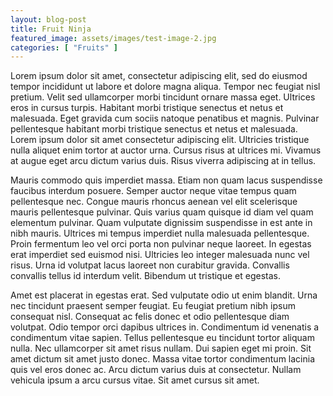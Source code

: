 ```yaml
---
layout: blog-post
title: Fruit Ninja
featured_image: assets/images/test-image-2.jpg
categories: [ "Fruits" ]
---
```


Lorem ipsum dolor sit amet, consectetur adipiscing elit, sed do eiusmod tempor incididunt ut labore et dolore magna aliqua. Tempor nec feugiat nisl pretium. Velit sed ullamcorper morbi tincidunt ornare massa eget. Ultrices eros in cursus turpis. Habitant morbi tristique senectus et netus et malesuada. Eget gravida cum sociis natoque penatibus et magnis. Pulvinar pellentesque habitant morbi tristique senectus et netus et malesuada. Lorem ipsum dolor sit amet consectetur adipiscing elit. Ultricies tristique nulla aliquet enim tortor at auctor urna. Cursus risus at ultrices mi. Vivamus at augue eget arcu dictum varius duis. Risus viverra adipiscing at in tellus.

Mauris commodo quis imperdiet massa. Etiam non quam lacus suspendisse faucibus interdum posuere. Semper auctor neque vitae tempus quam pellentesque nec. Congue mauris rhoncus aenean vel elit scelerisque mauris pellentesque pulvinar. Quis varius quam quisque id diam vel quam elementum pulvinar. Quam vulputate dignissim suspendisse in est ante in nibh mauris. Ultrices mi tempus imperdiet nulla malesuada pellentesque. Proin fermentum leo vel orci porta non pulvinar neque laoreet. In egestas erat imperdiet sed euismod nisi. Ultricies leo integer malesuada nunc vel risus. Urna id volutpat lacus laoreet non curabitur gravida. Convallis convallis tellus id interdum velit. Bibendum ut tristique et egestas.

Amet est placerat in egestas erat. Sed vulputate odio ut enim blandit. Urna nec tincidunt praesent semper feugiat. Eu feugiat pretium nibh ipsum consequat nisl. Consequat ac felis donec et odio pellentesque diam volutpat. Odio tempor orci dapibus ultrices in. Condimentum id venenatis a condimentum vitae sapien. Tellus pellentesque eu tincidunt tortor aliquam nulla. Nec ullamcorper sit amet risus nullam. Dui sapien eget mi proin. Sit amet dictum sit amet justo donec. Massa vitae tortor condimentum lacinia quis vel eros donec ac. Arcu dictum varius duis at consectetur. Nullam vehicula ipsum a arcu cursus vitae. Sit amet cursus sit amet.
